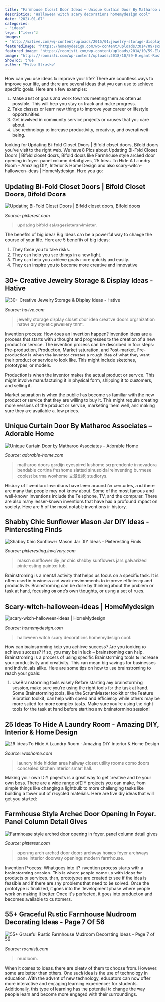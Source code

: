 ```yaml
---
title: "Farmhouse Closet Door Ideas ~ Unique Curtain Door By Matharoo Associates – Adorable Home"
description: "Halloween witch scary decorations homemydesign cool"
date: "2023-01-07"
categories:
- "ideas"
tags: ["ideas"]
images:
- "http://hative.com/wp-content/uploads/2015/01/jewelry-storage-display-ideas/31-old-closet-door-display-idea.jpg"
featuredImage: "https://homemydesign.com/wp-content/uploads/2014/09/scary-witch-halloween-ideas.jpg"
featured_image: "https://roomisti.com/wp-content/uploads/2018/10/59-Elegant-Rustic-Farmhouse-Mudroom-Decorating-Ideas-07.jpg"
image: "https://roomisti.com/wp-content/uploads/2018/10/59-Elegant-Rustic-Farmhouse-Mudroom-Decorating-Ideas-07.jpg"
ShowToc: true
author: "Melba Stracke"
---
```



How can you use ideas to improve your life?
There are countless ways to improve your life, and there are several ideas that you can use to achieve specific goals. Here are a few examples: 
1. Make a list of goals and work towards meeting them as often as possible. This will help you stay on track and make progress.
2. Take classes or learn new things to improve your career or lifestyle opportunities.
3. Get involved in community service projects or causes that you care about.
4. Use technology to increase productivity, creativity, and overall well-being.

	

		
looking for Updating Bi-Fold Closet Doors | Bifold closet doors, Bifold doors you've visit to the right web. We have 8 Pics about Updating Bi-Fold Closet Doors | Bifold closet doors, Bifold doors like Farmhouse style arched door opening in foyer. panel column detail gives, 25 Ideas To Hide A Laundry Room - Amazing DIY, Interior &amp; Home Design and also scary-witch-halloween-ideas | HomeMydesign. Here you go:
		
    
## Updating Bi-Fold Closet Doors | Bifold Closet Doors, Bifold Doors

<img loading=lazy src="https://i.pinimg.com/736x/f6/e7/07/f6e707c1ac04ed945b57b73c729ea18a.jpg" onerror="this.onerror=null;this.src='https://tse4.mm.bing.net/th?id=OIP.IqIcjjPTu2epv73ySDXm7QHaST&amp;pid=15.1';" alt="Updating Bi-Fold Closet Doors | Bifold closet doors, Bifold doors">

_Source: pinterest.com_

>updating bifold salvagesisterandmister. 

	

The benefits of big ideas
Big Ideas can be a powerful way to change the course of your life. Here are 5 benefits of big ideas:
1. They force you to take risks.
2. They can help you see things in a new light.
3. They can help you achieve goals more quickly and easily.
4. They can inspire you to become more creative and innovative.

    
## 30+ Creative Jewelry Storage &amp; Display Ideas - Hative

<img loading=lazy src="http://hative.com/wp-content/uploads/2015/01/jewelry-storage-display-ideas/31-old-closet-door-display-idea.jpg" onerror="this.onerror=null;this.src='https://tse3.mm.bing.net/th?id=OIP.WDmjR3YVnfWx-6geBf_6-wHaJ4&amp;pid=15.1';" alt="30+ Creative Jewelry Storage &amp; Display Ideas - Hative">

_Source: hative.com_

>jewelry storage display closet door idea creative doors organization hative diy styletic jewellery thrift. 

	

Invention process: How does an invention happen?
Invention ideas are a process that starts with a thought and progresses to the creation of a new product or service. The invention process can be described in four steps: Pre-production, Production, Market saturation, and Post-market.
Pre-production is when the inventor creates a rough idea of what they want their product or service to look like. This might include sketches, prototypes, or models.

Production is when the inventor makes the actual product or service. This might involve manufacturing it in physical form, shipping it to customers, and selling it.

Market saturation is when the public has become so familiar with the new product or service that they are willing to buy it. This might require creating more versions of the product or service, marketing them well, and making sure they are available at low prices.

    
## Unique Curtain Door By Matharoo Associates – Adorable Home

<img loading=lazy src="https://adorable-home.com/wp-content/gallery/unique-curtain-door/unique-curtain-door-8.jpg" onerror="this.onerror=null;this.src='https://tse1.mm.bing.net/th?id=OIP.NB-4Vc95joXPEaIkee7EgwHaLH&amp;pid=15.1';" alt="Unique Curtain Door by Matharoo Associates – Adorable Home">

_Source: adorable-home.com_

>matharoo doors gordijn eyespired lushome sorprendente innovadora bendable cortina freshome slatted sinusoidal reinventing burmese coolest burma woohome 文章出處 studiorys. 

	

History of invention:
Inventions have been around for centuries, and there are many that people may not know about. Some of the most famous and well-known inventions include the Telephone, TV, and the computer. There are also many lesser-known inventions that have had a profound impact on society. Here are 5 of the most notable inventions in history.

    
## Shabby Chic Sunflower Mason Jar DIY Ideas - Pinteresting Finds

<img loading=lazy src="http://pinteresting.involvery.com/wp-content/uploads/sites/15/2016/10/1252_1883327114-1.jpg" onerror="this.onerror=null;this.src='https://tse4.mm.bing.net/th?id=OIP.NxW3_bwmxfJ-dcpv73NjegHaNK&amp;pid=15.1';" alt="Shabby Chic Sunflower Mason Jar DIY Ideas - Pinteresting Finds">

_Source: pinteresting.involvery.com_

>mason sunflower diy jar chic shabby sunflowers jars galvanized pinteresting painted tub. 

	

Brainstroming is a mental activity that helps us focus on a specific task. It is often used in business and work environments to improve efficiency and productivity. Brainstroming can be done by thinking about the problem or task at hand, focusing on one’s own thoughts, or using a set of rules.

    
## Scary-witch-halloween-ideas | HomeMydesign

<img loading=lazy src="https://homemydesign.com/wp-content/uploads/2014/09/scary-witch-halloween-ideas.jpg" onerror="this.onerror=null;this.src='https://tse4.mm.bing.net/th?id=OIP.8evDhqxCN08RXIFqNuSIzAHaJ4&amp;pid=15.1';" alt="scary-witch-halloween-ideas | HomeMydesign">

_Source: homemydesign.com_

>halloween witch scary decorations homemydesign cool. 

	

How can brainstroming help you achieve success?
Are you looking to achieve success? If so, you may be in luck – brainstroming can help. Brainstroming is a process of using specific Brainstorming tools to increase your productivity and creativity. This can mean big savings for businesses and individuals alike. Here are some tips on how to use brainstroming to reach your goals: 
1. UseBrainstorming tools wisely 
Before starting any brainstorming session, make sure you’re using the right tools for the task at hand. Some Brainstorming tools, like the ScrumMaster toolkit or the Feature Vibration toolkit, can help with speed and efficiency while others may be more suited for more complex tasks. Make sure you’re using the right tools for the task at hand before starting any brainstorming session! 

    
## 25 Ideas To Hide A Laundry Room - Amazing DIY, Interior &amp; Home Design

<img loading=lazy src="http://www.woohome.com/wp-content/uploads/2013/08/Ideas-To-Hide-A-Laundry-Room-11.jpg" onerror="this.onerror=null;this.src='https://tse2.mm.bing.net/th?id=OIP.312cyrJWUOC0aMe1wS2iqwHaLJ&amp;pid=15.1';" alt="25 Ideas To Hide A Laundry Room - Amazing DIY, Interior &amp; Home Design">

_Source: woohome.com_

>laundry hide hidden area hallway closet utility rooms como doors concealed kitchen interior smart hall. 

	

Making your own DIY projects is a great way to get creative and be your own boss. There are a wide range ofDIY projects you can make, from simple things like changing a lightbulb to more challenging tasks like building a tower out of recycled materials. Here are five diy ideas that will get you started: 

    
## Farmhouse Style Arched Door Opening In Foyer. Panel Column Detail Gives

<img loading=lazy src="https://i.pinimg.com/736x/f8/53/34/f85334879e6aa34761c441e4602c9b70.jpg" onerror="this.onerror=null;this.src='https://tse3.mm.bing.net/th?id=OIP.q4VtgPUZSKrFR4u9Di7cFgHaJ3&amp;pid=15.1';" alt="Farmhouse style arched door opening in foyer. panel column detail gives">

_Source: pinterest.com_

>opening arch arched door doors archway homes foyer archways panel interior doorway openings modern farmhouse. 

	

Invention Process: What goes into it?
Invention process starts with a brainstorming session. This is where people come up with ideas for products or services. then, prototypes are created to see if the idea is feasible and if there are any problems that need to be solved. Once the prototype is finalized, it goes into the development phase where people work on making it better. Once it's perfected, it goes into production and becomes available to customers.

    
## 55+ Graceful Rustic Farmhouse Mudroom Decorating Ideas - Page 7 Of 56

<img loading=lazy src="https://roomisti.com/wp-content/uploads/2018/10/59-Elegant-Rustic-Farmhouse-Mudroom-Decorating-Ideas-07.jpg" onerror="this.onerror=null;this.src='https://tse2.mm.bing.net/th?id=OIP.tznfqHHm-W4Qm6zIm_emRQHaLF&amp;pid=15.1';" alt="55+ Graceful Rustic Farmhouse Mudroom Decorating Ideas - Page 7 of 56">

_Source: roomisti.com_

>mudroom. 

	

When it comes to ideas, there are plenty of them to choose from. However, some are better than others. One such idea is the use of technology in education. With the advent of new technology, educators can now offer more interactive and engaging learning experiences for students. Additionally, this type of learning has the potential to change the way people learn and become more engaged with their surroundings.

